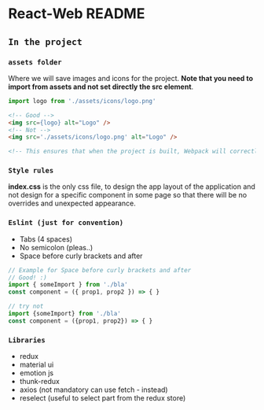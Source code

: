 # React-Web README

## `In the project`

### `assets folder`
Where we will save images and icons for the project.  **Note that you need to import from assets and not set directly the src element**.
``` js
import logo from './assets/icons/logo.png'
```
```html
<!-- Good -->
<img src={logo} alt="Logo" />
<!-- Not -->
<img src='./assets/icons/logo.png' alt="Logo" />

<!-- This ensures that when the project is built, Webpack will correctly move the images into the build folder, and provide us with correct paths. -->
```

### `Style rules`
**index.css** is the only css file, to design the app layout of the application and not design for a specific component in some page so that there will be no overrides and unexpected appearance.

### `Eslint (just for convention)`
- Tabs (4 spaces)
- No semicolon (pleas..)
- Space before curly brackets and after
```javascript
// Example for Space before curly brackets and after
// Good! :)
import { someImport } from './bla'
const component = ({ prop1, prop2 }) => { }

// try not
import {someImport} from './bla'
const component = ({prop1, prop2}) => { }
```

### `Libraries`
- redux
- material ui
- emotion js
- thunk-redux
- axios (not mandatory can use fetch - instead)
- reselect (useful to select part from the redux store)

